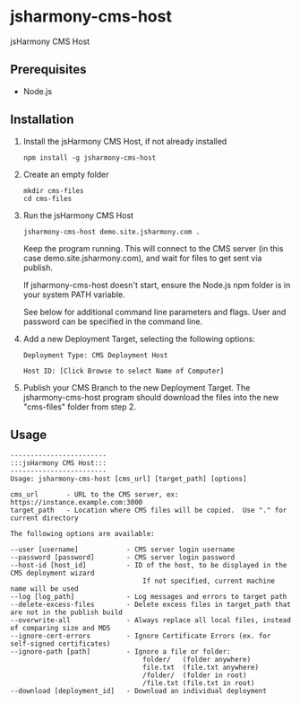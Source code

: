 # jsharmony-cms-host
jsHarmony CMS Host

## Prerequisites

* Node.js

## Installation

1. Install the jsHarmony CMS Host, if not already installed
   ````
   npm install -g jsharmony-cms-host
   ````
   
2. Create an empty folder
   ````
   mkdir cms-files
   cd cms-files
   ````
   
3. Run the jsHarmony CMS Host
   ````
   jsharmony-cms-host demo.site.jsharmony.com .
   ````
   Keep the program running.
   This will connect to the CMS server (in this case demo&period;site&period;jsharmony&period;com), and wait for files to get sent via publish.

   If jsharmony-cms-host doesn't start, ensure the Node.js npm folder is in your system PATH variable.

   See below for additional command line parameters and flags.  User and password can be specified in the command line.
   
4. Add a new Deployment Target, selecting the following options:
   ````
   Deployment Type: CMS Deployment Host

   Host ID: [Click Browse to select Name of Computer]
   ````
  
5. Publish your CMS Branch to the new Deployment Target.  The jsharmony-cms-host program should download the files into the new "cms-files" folder from step 2.


## Usage

```
------------------------
:::jsHarmony CMS Host:::
------------------------
Usage: jsharmony-cms-host [cms_url] [target_path] [options]

cms_url       - URL to the CMS server, ex: https://instance.example.com:3000
target_path   - Location where CMS files will be copied.  Use "." for current directory

The following options are available:

--user [username]            - CMS server login username
--password [password]        - CMS server login password
--host-id [host_id]          - ID of the host, to be displayed in the CMS deployment wizard
                                 If not specified, current machine name will be used
--log [log_path]             - Log messages and errors to target path
--delete-excess-files        - Delete excess files in target_path that are not in the publish build
--overwrite-all              - Always replace all local files, instead of comparing size and MD5
--ignore-cert-errors         - Ignore Certificate Errors (ex. for self-signed certificates)
--ignore-path [path]         - Ignore a file or folder:
                                 folder/   (folder anywhere)
                                 file.txt  (file.txt anywhere)
                                 /folder/  (folder in root)
                                 /file.txt (file.txt in root)
--download [deployment_id]   - Download an individual deployment